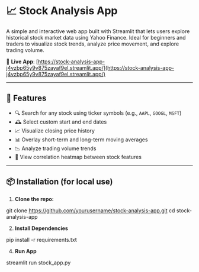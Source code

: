 # 📈 Stock Analysis App

A simple and interactive web app built with Streamlit that lets users explore historical stock market data using Yahoo Finance. Ideal for beginners and traders to visualize stock trends, analyze price movement, and explore trading volume.

🔗 **Live App**: [https://stock-analysis-app-j4vzbp65y9v875zayaf9el.streamlit.app/](https://stock-analysis-app-j4vzbp65y9v875zayaf9el.streamlit.app/)

---

## 🚀 Features

- 🔍 Search for any stock using ticker symbols (e.g., `AAPL`, `GOOGL`, `MSFT`)
- 🕰️ Select custom start and end dates
- 📈 Visualize closing price history
- 📊 Overlay short-term and long-term moving averages
- 📉 Analyze trading volume trends
- 🧠 View correlation heatmap between stock features

---

## 📦 Installation (for local use)

1. **Clone the repo:**

git clone https://github.com/yourusername/stock-analysis-app.git
cd stock-analysis-app

2. **Install Dependencies**
   
pip install -r requirements.txt

4. **Run App**
   
streamlit run stock_app.py

